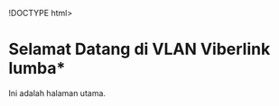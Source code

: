 !DOCTYPE html>
<html>
<head>
  <title>BNG Searcher</title>
</head>
<body>
  <h1>Selamat Datang di VLAN Viberlink lumba*</h1>
  <p>Ini adalah halaman utama.</p>
</body>
</html>
